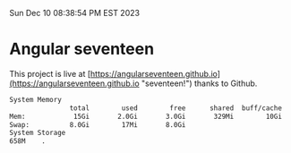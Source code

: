 Sun Dec 10 08:38:54 PM EST 2023

# Angular seventeen


This project is live at [https://angularseventeen.github.io](https://angularseventeen.github.io "seventeen!") thanks to Github.

```bash
System Memory
               total        used        free      shared  buff/cache   available
Mem:            15Gi       2.0Gi       3.0Gi       329Mi        10Gi        13Gi
Swap:          8.0Gi        17Mi       8.0Gi
System Storage
658M	.
```
